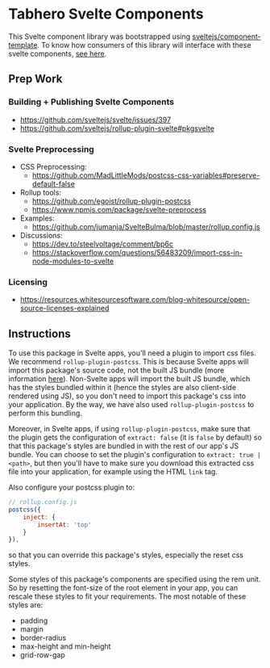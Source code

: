 # Tabhero Svelte Components

This Svelte component library was bootstrapped using [sveltejs/component-template](https://github.com/sveltejs/component-template). To know how consumers of this library will interface with these svelte components, [see here](https://github.com/sveltejs/component-template#consuming-components).

## Prep Work

### Building + Publishing Svelte Components

- https://github.com/sveltejs/svelte/issues/397
- https://github.com/sveltejs/rollup-plugin-svelte#pkgsvelte

### Svelte Preprocessing

- CSS Preprocessing:
    - https://github.com/MadLittleMods/postcss-css-variables#preserve-default-false
- Rollup tools:
    - https://github.com/egoist/rollup-plugin-postcss
    - https://www.npmjs.com/package/svelte-preprocess
- Examples:
    - https://github.com/jumanja/SvelteBulma/blob/master/rollup.config.js
- Discussions:
    - https://dev.to/steelvoltage/comment/bp6c
    - https://stackoverflow.com/questions/56483209/import-css-in-node-modules-to-svelte

### Licensing

- https://resources.whitesourcesoftware.com/blog-whitesource/open-source-licenses-explained

## Instructions

To use this package in Svelte apps, you'll need a plugin to import css files. We recommend `rollup-plugin-postcss`. This is because Svelte apps will import this package's source code, not the built JS bundle (more information [here](https://github.com/sveltejs/component-template#consuming-components)). Non-Svelte apps will import the built JS bundle, which has the styles bundled within it (hence the styles are also client-side rendered using JS), so you don't need to import this package's css into your application. By the way, we have also used `rollup-plugin-postcss` to perform this bundling.

Moreover, in Svelte apps, if using `rollup-plugin-postcss`, make sure that the plugin gets the configuration of `extract: false` (it is `false` by default) so that this package's styles are bundled in with the rest of our app's JS bundle. You can choose to set the plugin's configuration to `extract: true | <path>`, but then you'll have to make sure you download this extracted css file into your application, for example using the HTML `link` tag.

Also configure your postcss plugin to:
```js
// rollup.config.js
postcss({
    inject: {
        insertAt: 'top'
    }
}),
```
so that you can override this package's styles, especially the reset css styles.

Some styles of this package's components are specified using the rem unit. So by resetting the font-size of the root element in your app, you can rescale these styles to fit your requirements. The most notable of these styles are:

- padding
- margin
- border-radius
- max-height and min-height
- grid-row-gap
